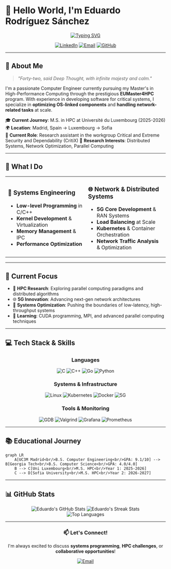 # 👋 Hello World, I'm Eduardo Rodríguez Sánchez

<div align="center">
  
  [![Typing SVG](https://readme-typing-svg.herokuapp.com?font=Fira+Code&weight=600&size=28&duration=3000&pause=1000&color=2E86AB&center=true&vCenter=true&random=false&width=800&lines=Computer+Engineer+%7C+HPC+Master+Student;Systems+Developer+%7C+5G+Core+Specialist;Building+the+Future+of+High-Performance+Computing)](https://git.io/typing-svg)
  
  <p align="center">
    <a href="https://www.linkedin.com/in/eduardo-rodriguez-sanchez"><img src="https://img.shields.io/badge/LinkedIn-0077B5?style=for-the-badge&logo=linkedin&logoColor=white" alt="LinkedIn"/></a>
    <a href="mailto:edubuntu2002@gmail.com"><img src="https://img.shields.io/badge/Email-D14836?style=for-the-badge&logo=gmail&logoColor=white" alt="Email"/></a>
    <a href="https://github.com/nekronos-gh"><img src="https://img.shields.io/badge/GitHub-100000?style=for-the-badge&logo=github&logoColor=white" alt="GitHub"/></a>
  </p>
</div>

---

## 🚀 About Me

> *"Forty-two, said Deep Thought, with infinite majesty and calm."*

I'm a passionate Computer Engineer currently pursuing my Master's in High-Performance Computing through the prestigious **EUMaster4HPC** program. With experience in developing software for critical systems, I specialize in **optimizing OS-linked components** and **handling network-related tasks** at scale.

🎓 **Current Journey**: M.S. in HPC at Université du Luxembourg (2025-2026)  
🌍 **Location**: Madrid, Spain → Luxembourg → Sofia  
💼 **Current Role**: Research assistant in the workgroup Critical and Extreme Security and Dependability (CritiX)
🔬 **Research Interests**: Distributed Systems, Network Optimization, Parallel Computing

---

## 🎯 What I Do

<table>
<tr>
<td width="50%">

### 🔧 Systems Engineering
- **Low-level Programming** in C/C++
- **Kernel Development** & Virtualization
- **Memory Management** & IPC
- **Performance Optimization**

</td>
<td width="50%">

### 🌐 Network & Distributed Systems
- **5G Core Development** & RAN Systems
- **Load Balancing** at Scale 
- **Kubernetes** & Container Orchestration
- **Network Traffic Analysis** & Optimization

</td>
</tr>
</table>

---

## 🌟 Current Focus

- 🔬 **HPC Research**: Exploring parallel computing paradigms and distributed algorithms
- 🌐 **5G Innovation**: Advancing next-gen network architectures
- 🚀 **Systems Optimization**: Pushing the boundaries of low-latency, high-throughput systems
- 📖 **Learning**: CUDA programming, MPI, and advanced parallel computing techniques

---

## 💻 Tech Stack & Skills

<div align="center">

### Languages
![C](https://img.shields.io/badge/C-00599C?style=for-the-badge&logo=c&logoColor=white)
![C++](https://img.shields.io/badge/C++-00599C?style=for-the-badge&logo=c%2B%2B&logoColor=white)
![Go](https://img.shields.io/badge/Go-00ADD8?style=for-the-badge&logo=go&logoColor=white)
![Python](https://img.shields.io/badge/Python-3776AB?style=for-the-badge&logo=python&logoColor=white)

### Systems & Infrastructure
![Linux](https://img.shields.io/badge/Linux-FCC624?style=for-the-badge&logo=linux&logoColor=black)
![Kubernetes](https://img.shields.io/badge/Kubernetes-326CE5?style=for-the-badge&logo=kubernetes&logoColor=white)
![Docker](https://img.shields.io/badge/Docker-2496ED?style=for-the-badge&logo=docker&logoColor=white)
![5G](https://img.shields.io/badge/5G_Networks-FF6B6B?style=for-the-badge&logo=5g&logoColor=white)

### Tools & Monitoring
![GDB](https://img.shields.io/badge/GDB-00599C?style=for-the-badge&logo=gnu&logoColor=white)
![Valgrind](https://img.shields.io/badge/Valgrind-1E90FF?style=for-the-badge&logo=v&logoColor=white)
![Grafana](https://img.shields.io/badge/Grafana-F46800?style=for-the-badge&logo=grafana&logoColor=white)
![Prometheus](https://img.shields.io/badge/Prometheus-E6522C?style=for-the-badge&logo=prometheus&logoColor=white)

</div>

---

## 📚 Educational Journey

```mermaid
graph LR
    A[UC3M Madrid<br/>B.S. Computer Engineering<br/>GPA: 9.1/10] --> B[Georgia Tech<br/>B.S. Computer Science<br/>GPA: 4.0/4.0]
    B --> C[Uni Luxembourg<br/>M.S. HPC<br/>Year 1: 2025-2026]
    C --> D[Sofia University<br/>M.S. HPC<br/>Year 2: 2026-2027]
```

---

## 📊 GitHub Stats

<div align="center">
  <img src="https://github-readme-stats.vercel.app/api?username=nekronos-gh&show_icons=true&theme=tokyonight" alt="Eduardo's GitHub Stats" />
  <img src="https://github-readme-streak-stats.herokuapp.com/?user=nekronos-gh&theme=tokyonight" alt="Eduardo's Streak Stats" />
</div>

<div align="center">
  <img src="https://github-readme-stats.vercel.app/api/top-langs/?username=nekronos-gh&layout=compact&theme=tokyonight" alt="Top Languages" />
</div>

---

<div align="center">
  
### 📫 Let's Connect!

I'm always excited to discuss **systems programming**, **HPC challenges**, or **collaborative opportunities**!

[![Email](https://img.shields.io/badge/Drop_me_an_email-D14836?style=for-the-badge&logo=gmail&logoColor=white)](mailto:edubuntu2002@gmail.com)

</div>
